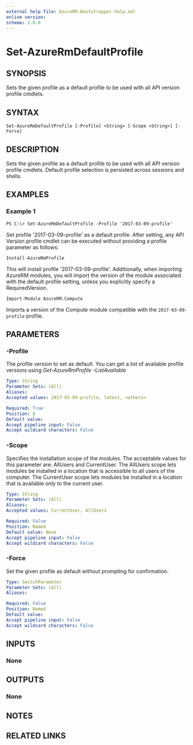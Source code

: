 ```yaml
---
external help file: AzureRM.Bootstrapper-help.xml
online version: 
schema: 2.0.0
---
```


# Set-AzureRmDefaultProfile
## SYNOPSIS
Sets the given profile as a default profile to be used with all API version profile cmdlets.

## SYNTAX

```
Set-AzureRmDefaultProfile [-Profile] <String> [-Scope <String>] [-Force]
```

## DESCRIPTION
Sets the given profile as a default profile to be used with all API version profile cmdlets. Default profile selection is persisted across sessions and shells.

## EXAMPLES

### Example 1
```
PS C:\> Set-AzureRmDefaultProfile -Profile '2017-03-09-profile'
```

Set profile '2017-03-09-profile' as a default profile. After setting, any API Version profile cmdlet can be executed without providing a profile parameter as follows:
```
Install-AzureRmProfile
```
This will install profile '2017-03-09-profile'.  Additionally, when importing AzureRM modules, you will import the version of the module associated with the default profile setting, unless you explicitly specify a RequiredVersion.

```
Import-Module AzureRM.Compute
```
Imports a version of the Compute module compatible with the ```2017-03-09-profile``` profile.


## PARAMETERS

### -Profile
The profile version to set as default.  You can get a list of available profile versions using *Get-AzureRmProfile -ListAvailable*

```yaml
Type: String
Parameter Sets: (All)
Aliases: 
Accepted values: 2017-03-09-profile, latest, <others>

Required: True
Position: 0
Default value: 
Accept pipeline input: False
Accept wildcard characters: False
```

### -Scope
Specifies the installation scope of the modules. The acceptable values for this parameter are: AllUsers and CurrentUser.
The AllUsers scope lets modules be installed in a location that is accessible to all users of the computer.
The CurrentUser scope lets modules be installed in a location that is available only to the current user.

```yaml
Type: String
Parameter Sets: (All)
Aliases: 
Accepted values: CurrentUser, AllUsers

Required: False
Position: Named
Default value: None
Accept pipeline input: False
Accept wildcard characters: False
```

### -Force
Set the given profile as default without prompting for confirmation.

```yaml
Type: SwitchParameter
Parameter Sets: (All)
Aliases: 

Required: False
Position: Named
Default value: 
Accept pipeline input: False
Accept wildcard characters: False
```

## INPUTS

### None


## OUTPUTS

### None

## NOTES

## RELATED LINKS

